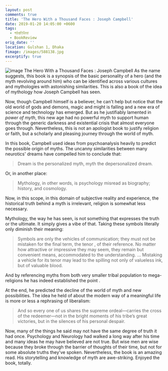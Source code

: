 ```yaml
---
layout: post
comments: true
title: 'The Hero With a Thousand Faces : Joseph Campbell'
date: 2019-01-20 14:05:00 +0600
tags:
  - পাঠপ্রতিক্রিয়া
  - BookReview
orig_date: ''
location: Gulshan 1, Dhaka
fimage: /images/588138.jpg
excerptify: true
---
```


![image The Hero With a Thousand Faces : Joseph Campbell](/images/588138.jpg) As the name suggests, this book is a synopsis of the basic personality of a hero (and the myth revolving around him) who can be identified across various cultures and mythologies with astonishing similarities. This is also a book of the idea of mythology how Joseph Campbell has seen.

Now, though Campbell himself is a believer, he can't help but notice that the old world of gods and demons, magic and might is falling and a new era of science and technology has emerged. But as he justifiably lamented in _power of myth_, this new age had no powerful myth to support human through the generic darkness and existential crisis that almost everyone goes through. Nevertheless, this is not an apologist book to justify religion or faith, but a scholarly and pleasing journey through the world of myth.

<!--more-->

In this book, Campbell used ideas from psychoanalysis heavily to predict the possible origin of myths. The uncanny similarities between many neurotics' dreams have compelled him to conclude that:

> Dream is the personalized myth, myth the depersonalized dream.

Or, in another place:

> Mythology, in other words, is psychology misread as biography; history, and cosmology.

Now, in this scope, in this domain of subjective reality and experience, the historical truth behind a myth is irrelevant, religion is somewhat less necessary.

Mythology, the way he has seen, is not something that expresses the truth or the ultimate. It simply gives a vibe of that. Taking these symbols literally only diminish their meaning:

> Symbols are only the vehicles of communication; they must not be mistaken for the final term, the tenor , of their reference. No matter how attractive or impressive they may seem, they remain but convenient means, accommodated to the understanding.
> ...
> Mistaking a vehicle for its tenor may lead to the spilling not only of valueless ink, but of valuable blood.

And by referencing myths from both very smaller tribal population to mega-religions he has indeed established the point .

At the end, he predicted the decline of the world of myth and new possibilities. The idea he held of about the modern way of a meaningful life is more or less a rephrasing of liberalism:

> And so every one of us shares the supreme ordeal—carries the cross of the redeemer—not in the bright moments of his tribe’s great victories, but in the silences of his personal despair.

Now, many of the things he said may not have the same degree of truth it had once. Psychology and Neurology had walked a long way after his time and many ideas he may have believed are not true. But wise men are wise because they broke through the barrier of thoughts of their time, but not for some absolute truths they've spoken. Nevertheless, the book is an amazing read. His storytelling and knowledge of myth are awe-striking. Enjoyed the book, totally.
